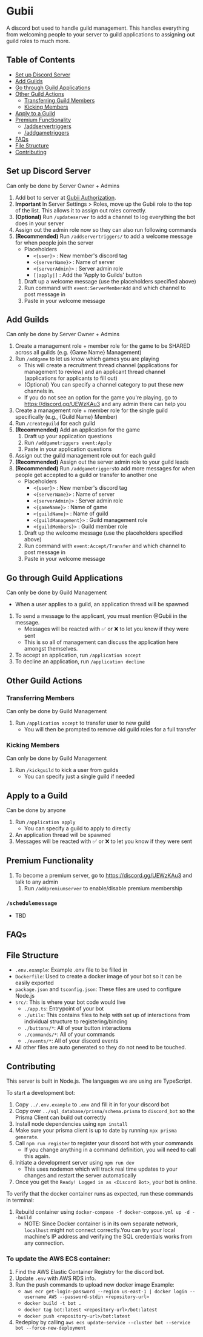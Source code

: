 # Gubii
A discord bot used to handle guild management.
This handles everything from welcoming people to your server to guild applications to assigning out guild roles to much more.

## Table of Contents
- [Set up Discord Server](#set-up-discord-server)
- [Add Guilds](#add-guilds)
- [Go through Guild Applications](#go-through-guild-applications)
- [Other Guild Actions](#other-guild-actions)
   - [Transferring Guild Members](#transferring-members)
   - [Kicking Members](#kicking-members)
- [Apply to a Guild](#apply-to-a-guild)
- [Premium Functionality](#premium-functionality)
   - [/addservertriggers](#addservertriggers)
   - [/addgametriggers](#addgametriggers)
- [FAQs](#faqs)
- [File Structure](#file-structure)
- [Contributing](#contributing)

## Set up Discord Server
Can only be done by Server Owner + Admins
1. Add bot to server at [Gubii Authorization](https://discord.com/oauth2/authorize?client_id=1246175342918635530).
2. **Important** In Server Settings > Roles, move up the Gubii role to the top of the list. This allows it to assign out roles correctly.
3. **(Optional)** Run `/updateserver` to add a channel to log everything the bot does in your server
4. Assign out the admin role now so they can also run following commands
5. **(Recommended)** Run `/addservertriggers/` to add a welcome message for when people join the server
   - Placeholders
      - `<{user}>` : New member's discord tag
      - `<{serverName}>` : Name of server
      - `<{serverAdmin}>` : Server admin role
      - `[|apply|]` : Add the 'Apply to Guilds' button
   1. Draft up a welcome message (use the placeholders specified above)
   2. Run command with `event:ServerMemberAdd` and which channel to post message in
   3. Paste in your welcome message

## Add Guilds
Can only be done by Server Owner + Admins
1. Create a management role + member role for the game to be SHARED across all guilds (e.g. {Game Name} Management)
2. Run `/addgame` to let us know which games you are playing
   - This will create a recruitment thread channel (applications for management to review) and an applicant thread channel (applications for applicants to fill out)
   - (Optional) You can specify a channel category to put these new channels in.
   - If you do not see an option for the game you're playing, go to https://discord.gg/UEWzKAu3 and any admin there can help you
3. Create a management role + member role for the single guild specifically (e.g., {Guild Name} Member)
4. Run `/createguild` for each guild
5. **(Recommended)** Add an application for the game
   1. Draft up your application questions
   2. Run `/addgametriggers event:Apply`
   3. Paste in your application questions
6. Assign out the guild management role out for each guild
7. **(Recommended)** Assign out the server admin role to your guild leads
8. **(Recommended)** Run `/addgametriggers`to add more messages for when people get accepted to a guild or transfer to another one
   - Placeholders
      - `<{user}>` : New member's discord tag
      - `<{serverName}>` : Name of server
      - `<{serverAdmin}>` : Server admin role
      - `<{gameName}>` : Name of game
      - `<{guildName}>` : Name of guild
      - `<{guildManagement}>` : Guild management role
      - `<{guildMembers}>` : Guild member role
   1. Draft up the welcome message (use the placeholders specified above)
   2. Run command with `event:Accept/Transfer` and which channel to post message in
   3. Paste in your welcome message

## Go through Guild Applications
Can only be done by Guild Management
- When a user applies to a guild, an application thread will be spawned
1. To send a message to the applicant, you must mention @Gubii in the message.
   - Messages will be reacted with ✅ or ❌ to let you know if they were sent
   - This is so all of management can discuss the application here amongst themselves.
2. To accept an application, run `/application accept`
3. To decline an application, run `/application decline`

## Other Guild Actions
### Transferring Members
Can only be done by Guild Management
1. Run `/application accept` to transfer user to new guild
   - You will then be prompted to remove old guild roles for a full transfer

### Kicking Members
Can only be done by Guild Management
1. Run `/kickguild` to kick a user from guilds
   - You can specify just a single guild if needed

## Apply to a Guild
Can be done by anyone
1. Run `/application apply`
   - You can specify a guild to apply to directly
2. An application thread will be spawned
3. Messages will be reacted with ✅ or ❌ to let you know if they were sent

## Premium Functionality
1. To become a premium server, go to https://discord.gg/UEWzKAu3 and talk to any admin
   1. Run `/addpremiumserver` to enable/disable premium membership


### `/schedulemessage`
- TBD

## FAQs


## File Structure
- `.env.example`: Example .env file to be filled in
- `Dockerfile`: Used to create a docker image of your bot so it can be easily exported
- `package.json` and `tsconfig.json`: These files are used to configure Node.js
- `src/`: This is where your bot code would live
   - `./app.ts`: Entrypoint of your bot
   - `./utils`: This contains files to help with set up of interactions from individual structure to registering/binding
   - `./buttons/*`: All of your button interactions
   - `./commands/*`: All of your commands
   - `./events/*`: All of your discord events
- All other files are auto generated so they do not need to be touched.

## Contributing
This server is built in Node.js.
The languages we are using are TypeScript.

To start a development bot:
1. Copy `../.env.example` to `.env` and fill it in for your discord bot
2. Copy over `../sql_database/prisma/schema.prisma` to `discord_bot` so the Prisma Client can build out correctly
3. Install node dependencies using `npm install`
4. Make sure your prisma client is up to date by running `npx prisma generate`.
5. Call `npm run register` to register your discord bot with your commands
   - If you change anything in a command definition, you will need to call this again.
5. Initiate a development server using `npm run dev`
   - This uses nodemon which will track real time updates to your changes and restart the server automatically
6. Once you get the `Ready! Logged in as <Discord Bot>`, your bot is online.

To verify that the docker container runs as expected, run these commands in terminal:
1. Rebuild container using `docker-compose -f docker-compose.yml up -d --build`
   - NOTE: Since Docker container is in its own separate network, `localhost` might not connect correctly.You can try your local machine's IP address and verifying the SQL credentials works from any connection.

### To update the AWS ECS container:
1. Find the AWS Elastic Container Registry for the discord bot.
2. Update `.env` with AWS RDS info.
3. Run the push commands to upload new docker image
   Example:
   - `aws ecr get-login-password --region us-east-1 | docker login --username AWS --password-stdin <repository-url>`
   - `docker build -t bot .`
   - `docker tag bot:latest <repository-url>/bot:latest`
   - `docker push <repository-url>/bot:latest`
4. Redeploy by calling `aws ecs update-service --cluster bot --service bot --force-new-deployment`